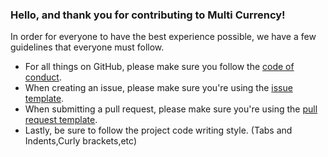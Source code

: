 ### Hello, and thank you for contributing to Multi Currency!
In order for everyone to have the best experience possible, we have a few guidelines that everyone must follow.
- For all things on GitHub, please make sure you follow the [code of conduct](https://github.com/DeathGOD7/MultiCurrency/blob/master/CODE_OF_CONDUCT.md).
- When creating an issue, please make sure you're using the [issue template](https://github.com/DeathGOD7/MultiCurrency/blob/master/ISSUE_TEMPLATE.md).
- When submitting a pull request, please make sure you're using the [pull request template](https://github.com/DeathGOD7/MultiCurrency/blob/master/PULL_REQUEST_TEMPLATE.md).    
- Lastly, be sure to follow the project code writing style. (Tabs and Indents,Curly brackets,etc)